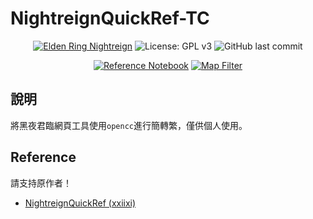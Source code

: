 # NightreignQuickRef-TC

<div align="center">

[![Elden Ring Nightreign](https://img.shields.io/badge/Elden_Ring-Nightreign-blue)](https://www.bandainamcoent.com/games/nightreign)
![License: GPL v3](https://img.shields.io/badge/License-GPL%20v3-yellow.svg)
![GitHub last commit](https://img.shields.io/github/last-commit/xxiixi/NightreignQuickRef)


[![Reference Notebook](https://img.shields.io/badge/Reference%20Notebook-View%20Online-8B5CF6?style=for-the-badge&logo=github)](https://xxiixi.github.io/NightreignQuickRef/)
[![Map Filter](https://img.shields.io/badge/Map%20Filter-View%20Online-FF1493?style=for-the-badge&logo=github)](https://xxiixi.github.io/NightreignMapFilter/)

</div>

## 說明

將黑夜君臨網頁工具使用`opencc`進行簡轉繁，僅供個人使用。

## Reference
請支持原作者！
- [NightreignQuickRef (xxiixi)](https://github.com/xxiixi/NightreignQuickRef)